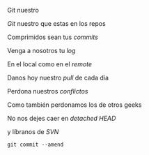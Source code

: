 Git nuestro

<p><em>Git</em> nuestro que estas en los repos<br /> 

Comprimidos sean tus <em>commits</em><br/> 

Venga a nosotros tu <em>log</em><br/>

En el local como en el <em>remote</em><br/>

Danos hoy nuestro <em>pull</em> de cada día<br/> 

Perdona nuestros <em>conflictos</em><br />

Como también perdonamos los de otros geeks<br/>

No nos dejes caer en <em>detached HEAD</em><br/> 

y líbranos de <em>SVN</em><br />

<code>git commit --amend</code></p>
